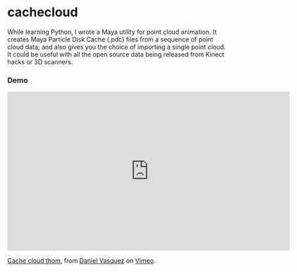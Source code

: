 # cachecloud

While learning Python, I wrote a Maya utility for point cloud animation. It creates Maya Particle Disk Cache (.pdc) files from a sequence of point cloud data; and also gives you the choice of importing a single point cloud. It could be useful with all the open source data being released from Kinect hacks or 3D scanners.

### Demo
<iframe src="https://player.vimeo.com/video/21473278?h=67dc9adac1" width="640" height="360" frameborder="0" allow="autoplay; fullscreen; picture-in-picture" allowfullscreen></iframe>
<p><a href="https://vimeo.com/21473278">Cache cloud thom.</a> from <a href="https://vimeo.com/danielvasquez">Daniel Vasquez</a> on <a href="https://vimeo.com">Vimeo</a>.</p>
